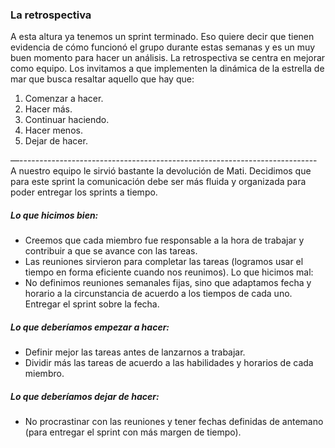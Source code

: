 ### La retrospectiva

A esta altura ya tenemos un sprint terminado. Eso quiere decir que tienen evidencia de cómo
funcionó el grupo durante estas semanas y es un muy buen momento para hacer un análisis.
La retrospectiva se centra en mejorar como equipo. Los invitamos a que implementen la
dinámica de la estrella de mar que busca resaltar aquello que hay que:

1. Comenzar a hacer.
2. Hacer más.
3. Continuar haciendo.
4. Hacer menos.
5. Dejar de hacer.

—--------------------------------------------------------------------------
A nuestro equipo le sirvió bastante la devolución de Mati. Decidimos que para este sprint la comunicación debe ser más fluida y organizada para poder entregar los sprints a tiempo.

##### Lo que hicimos bien:
* Creemos que cada miembro fue responsable a la hora de trabajar y contribuir a que se avance con las tareas.
* Las reuniones sirvieron para completar las tareas (logramos usar el tiempo en forma eficiente cuando nos reunimos).
Lo que hicimos mal:
* No definimos reuniones semanales fijas, sino que adaptamos fecha y horario a la circunstancia de acuerdo a los tiempos de cada uno.
Entregar el sprint sobre la fecha.
##### Lo que deberíamos empezar a hacer:
* Definir  mejor las tareas antes de lanzarnos a trabajar.
* Dividir más las tareas de acuerdo a las habilidades y horarios de cada miembro.


##### Lo que deberíamos dejar de hacer:
* No procrastinar con las reuniones y tener fechas definidas de antemano (para entregar el sprint con más margen de tiempo).
